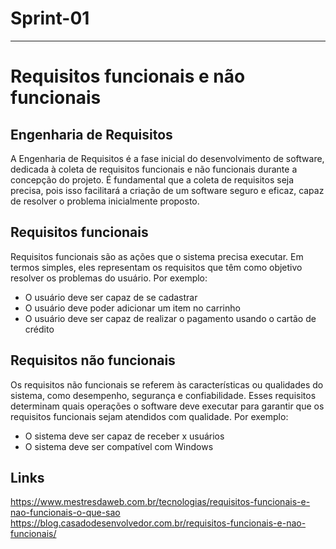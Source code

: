 # Sprint-01

---

# Requisitos funcionais e não funcionais

## Engenharia de Requisitos
A Engenharia de Requisitos é a fase inicial do desenvolvimento de software, dedicada à coleta de requisitos funcionais e não funcionais durante a concepção do projeto. É fundamental que a coleta de requisitos seja precisa, pois isso facilitará a criação de um software seguro e eficaz, capaz de resolver o problema inicialmente proposto.

## Requisitos funcionais
Requisitos funcionais são as ações que o sistema precisa executar. Em termos simples, eles representam os requisitos que têm como objetivo resolver os problemas do usuário. Por exemplo:
- O usuário deve ser capaz de se cadastrar
- O usuário deve poder adicionar um item no carrinho
- O usuário deve ser capaz de realizar o pagamento usando o cartão de crédito

## Requisitos não funcionais
Os requisitos não funcionais se referem às características ou qualidades do sistema, como desempenho, segurança e confiabilidade. Esses requisitos determinam quais operações o software deve executar para garantir que os requisitos funcionais sejam atendidos com qualidade. Por exemplo:
* O sistema deve ser capaz de receber x usuários
* O sistema deve ser compatível com Windows

## Links
https://www.mestresdaweb.com.br/tecnologias/requisitos-funcionais-e-nao-funcionais-o-que-sao
https://blog.casadodesenvolvedor.com.br/requisitos-funcionais-e-nao-funcionais/
